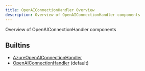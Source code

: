 ```yaml
---
title: OpenAIConnectionHandler Overview
description: Overview of OpenAIConnectionHandler components
---
```

Overview of OpenAIConnectionHandler components
## Builtins
* [AzureOpenAIConnectionHandler](/docs/components/openaiconnectionhandler/azureopenaiconnectionhandler/)
* [OpenAIConnectionHandler](/docs/components/openaiconnectionhandler/openaiconnectionhandler/) (default)